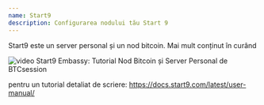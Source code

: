 ```yaml
---
name: Start9
description: Configurarea nodului tău Start 9
---
```


Start9 este un server personal și un nod bitcoin.
Mai mult conținut în curând

![video](https://www.youtube.com/watch?v=DKBJ3_3ZomU)
Start9 Embassy: Tutorial Nod Bitcoin și Server Personal de BTCsession

pentru un tutorial detaliat de scriere: https://docs.start9.com/latest/user-manual/